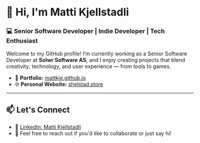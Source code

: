 # 👋 Hi, I'm Matti Kjellstadli  
### 💻 Senior Software Developer | Indie Developer | Tech Enthusiast  

Welcome to my GitHub profile! I’m currently working as a Senior Software Developer at **Solwr Software AS**, and I enjoy creating projects that blend creativity, technology, and user experience — from tools to games.

- 💼 **Portfolio:** [mattkje.github.io](https://mattkje.github.io)  
- 🌐 **Personal Website:** [shelstad.store](https://shelstad.store/)

---

## 📫 Let's Connect  
- 🔗 [LinkedIn: Matti Kjellstadli](https://www.linkedin.com/in/matti-kjellstadli-39a0a028a/)  
- 💌 Feel free to reach out if you'd like to collaborate or just say hi!
